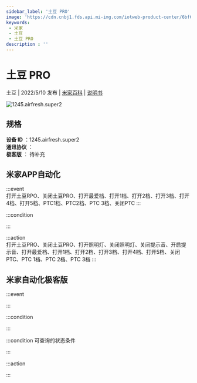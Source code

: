 ```yaml
---
sidebar_label: '土豆 PRO'
image: 'https://cdn.cnbj1.fds.api.mi-img.com/iotweb-product-center/6bf63c51777a104f532f4e5a9087032c_1645669277734.png?GalaxyAccessKeyId=AKVGLQWBOVIRQ3XLEW&Expires=9223372036854775807&Signature=tdsbT7dLV+KoMosrWv/vtIbum8A='
keywords: 
 - 米家
 - 土豆
 - 土豆 PRO
description : ''
---
```

# 土豆 PRO

土豆 | 2022/5/10 发布 | [米家百科](https://home.mi.com/webapp/content/baike/product/index.html?model=1245.airfresh.super2) | [说明书](https://home.mi.com/views/introduction.html?model=1245.airfresh.super2&region=cn)

![1245.airfresh.super2](https://cdn.cnbj1.fds.api.mi-img.com/iotweb-product-center/6bf63c51777a104f532f4e5a9087032c_1645669277734.png?GalaxyAccessKeyId=AKVGLQWBOVIRQ3XLEW&Expires=9223372036854775807&Signature=tdsbT7dLV+KoMosrWv/vtIbum8A=)

## 规格  
> 
**设备 ID** ：1245.airfresh.super2  
**通讯协议** ：  
**极客版**  ： 待补充 


## 米家APP自动化  

:::event  
打开土豆RPO、关闭土豆PRO、打开最爱档、打开1档、打开2档、打开3档、打开4档、打开5档、PTC1档、PTC2档、PTC 3档、关闭PTC
:::

:::condition  

:::

:::action   
打开土豆PRO、关闭土豆PRO、打开照明灯、关闭照明灯、关闭提示音、开启提示音、打开最爱档、打开1档、打开2档、打开3档、打开4档、打开5档、关闭PTC、PTC 1档、PTC 2档、PTC 3档
:::

## 米家自动化极客版  

:::event  

:::

:::condition  

:::

:::condition 可查询的状态条件  

:::

:::action  

:::

        
